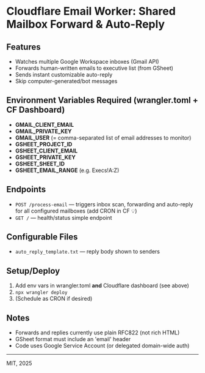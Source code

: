 # Cloudflare Email Worker: Shared Mailbox Forward & Auto-Reply

## Features
- Watches multiple Google Workspace inboxes (Gmail API)
- Forwards human-written emails to executive list (from GSheet)
- Sends instant customizable auto-reply
- Skip computer-generated/bot messages

## Environment Variables Required (wrangler.toml + CF Dashboard)
- **GMAIL_CLIENT_EMAIL**
- **GMAIL_PRIVATE_KEY**
- **GMAIL_USER** (= comma-separated list of email addresses to monitor)
- **GSHEET_PROJECT_ID**
- **GSHEET_CLIENT_EMAIL**
- **GSHEET_PRIVATE_KEY**
- **GSHEET_SHEET_ID**
- **GSHEET_EMAIL_RANGE** (e.g. Execs!A:Z)

## Endpoints
- `POST /process-email` — triggers inbox scan, forwarding and auto-reply for all configured mailboxes (add CRON in CF 💡)
- `GET /` — health/status simple endpoint

## Configurable Files
- `auto_reply_template.txt` — reply body shown to senders

## Setup/Deploy
1. Add env vars in wrangler.toml **and** Cloudflare dashboard (see above)
2. `npx wrangler deploy`
3. (Schedule as CRON if desired)

## Notes
- Forwards and replies currently use plain RFC822 (not rich HTML)
- GSheet format must include an 'email' header
- Code uses Google Service Account (or delegated domain-wide auth)

---
MIT, 2025
